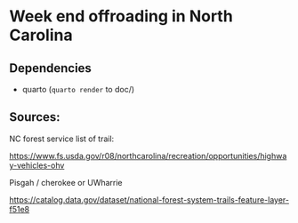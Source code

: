 # Week end offroading in North Carolina


## Dependencies

- quarto (`quarto render` to doc/)


## Sources: 

NC forest service list of trail:  

https://www.fs.usda.gov/r08/northcarolina/recreation/opportunities/highway-vehicles-ohv

Pisgah / cherokee or UWharrie

https://catalog.data.gov/dataset/national-forest-system-trails-feature-layer-f51e8




